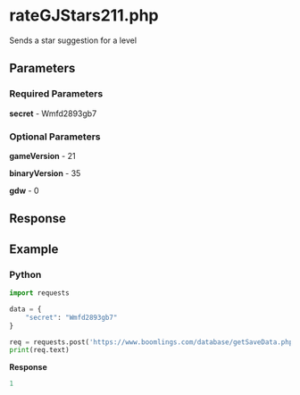 # rateGJStars211.php

Sends a star suggestion for a level

## Parameters

### Required Parameters

**secret** - Wmfd2893gb7

### Optional Parameters

**gameVersion** - 21

**binaryVersion** - 35

**gdw** - 0

## Response



## Example

<!-- tabs:start -->

### **Python**

```py
import requests

data = {
    "secret": "Wmfd2893gb7"
}

req = requests.post('https://www.boomlings.com/database/getSaveData.php', data=data)
print(req.text)
```

**Response**
```py
1
```

<!-- tabs:end -->